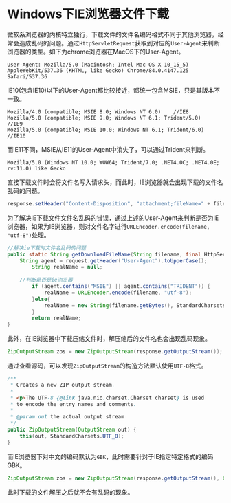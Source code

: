 
# Windows下IE浏览器文件下载

微软系浏览器的内核特立独行，下载文件的文件名编码格式不同于其他浏览器，经常会造成乱码的问题。通过`HttpServletRequest`获取到对应的`User-Agent`来判断浏览器的类型。如下为chrome浏览器在MacOS下的User-Agent。

```
User-Agent: Mozilla/5.0 (Macintosh; Intel Mac OS X 10_15_5) AppleWebKit/537.36 (KHTML, like Gecko) Chrome/84.0.4147.125 Safari/537.36
```

IE10(包含IE10)以下的User-Agent都比较接近，都统一包含MSIE，只是其版本不一致。

```
Mozilla/4.0 (compatible; MSIE 8.0; Windows NT 6.0)    //IE8
Mozilla/5.0 (compatible; MSIE 9.0; Windows NT 6.1; Trident/5.0)   //IE9
Mozilla/5.0 (compatible; MSIE 10.0; Windows NT 6.1; Trident/6.0)  //IE10
```

而IE11不同，MSIE从IE11的User-Agent中消失了，可以通过Trident来判断。

```
Mozilla/5.0 (Windows NT 10.0; WOW64; Trident/7.0; .NET4.0C; .NET4.0E; rv:11.0) like Gecko
```

直接下载文件时会将文件名写入请求头，而此时，IE浏览器就会出现下载的文件名乱码的问题。

```java
response.setHeader("Content-Disposition", "attachment;fileName=" + filename);
```

为了解决IE下载文件文件名乱码的错误，通过上述的User-Agent来判断是否为IE浏览器，如果为IE浏览器，则对文件名字进行`URLEncoder.encode(filename, "utf-8")`处理。

```java
//解决ie下载时文件名乱码的问题
public static String getDownloadFileName(String filename, final HttpServletRequest request){
  	String agent = request.getHeader("User-Agent").toUpperCase();
		String realName = null;
		
  	//判断是否是ie浏览器
		if (agent.contains("MSIE") || agent.contains("TRIDENT")) {   
			realName = URLEncoder.encode(filename, "utf-8");
		}else{
			realName = new String(filename.getBytes(), StandardCharsets.ISO_8859_1);
		}
		return realName;
}
```

此外，在IE浏览器中下载压缩文件时，解压缩后的文件名也会出现乱码现象。

```java
ZipOutputStream zos = new ZipOutputStream(response.getOutputStream());
```

通过查看源码，可以发现`ZipOutputStream`的构造方法默认使用`UTF-8`格式。

```java
/**
 * Creates a new ZIP output stream.
 *
 * <p>The UTF-8 {@link java.nio.charset.Charset charset} is used
 * to encode the entry names and comments.
 *
 * @param out the actual output stream
 */
public ZipOutputStream(OutputStream out) {
  	this(out, StandardCharsets.UTF_8);
}
```

而IE浏览器下对中文的编码默认为`GBK`，此时需要针对于IE指定特定格式的编码GBK。

```java
ZipOutputStream zos = new ZipOutputStream(response.getOutputStream(), Charset.forName("GBK"));
```

此时下载的文件解压之后就不会有乱码的现象。


